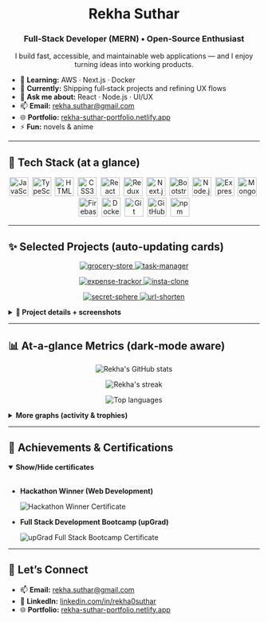 <h1 align="center">Rekha Suthar</h1>
<h3 align="center">Full‑Stack Developer (MERN) • Open‑Source Enthusiast</h3>
<p align="center">
  I build fast, accessible, and maintainable web applications — and I enjoy turning ideas into working products.
</p>

- 🌱 <b>Learning:</b> AWS · Next.js · Docker  
- 🔭 <b>Currently:</b> Shipping full‑stack projects and refining UX flows  
- 💬 <b>Ask me about:</b> React · Node.js · UI/UX  
- 📫 <b>Email:</b> <a href="mailto:rekha.suthar@gmail.com">rekha.suthar@gmail.com</a>  
- 🌐 <b>Portfolio:</b> <a href="https://rekha-suthar-portfolio.netlify.app">rekha-suthar-portfolio.netlify.app</a>  
- ⚡ <b>Fun:</b> novels & anime

---

## 🔧 Tech Stack (at a glance)

<p align="center">
  <!-- Languages -->
  <img src="https://cdn.jsdelivr.net/gh/devicons/devicon/icons/javascript/javascript-original.svg" height="38" alt="JavaScript" title="JavaScript"/>&nbsp;
  <img src="https://cdn.jsdelivr.net/gh/devicons/devicon/icons/typescript/typescript-original.svg" height="38" alt="TypeScript" title="TypeScript"/>&nbsp;
  <!-- Front-end -->
  <img src="https://cdn.jsdelivr.net/gh/devicons/devicon/icons/html5/html5-original.svg" height="38" alt="HTML5" title="HTML5"/>&nbsp;
  <img src="https://cdn.jsdelivr.net/gh/devicons/devicon/icons/css3/css3-original.svg" height="38" alt="CSS3" title="CSS3"/>&nbsp;
  <img src="https://cdn.jsdelivr.net/gh/devicons/devicon/icons/react/react-original.svg" height="38" alt="React" title="React"/>&nbsp;
  <img src="https://cdn.jsdelivr.net/gh/devicons/devicon/icons/redux/redux-original.svg" height="38" alt="Redux" title="Redux"/>&nbsp;
  <img src="https://cdn.jsdelivr.net/gh/devicons/devicon/icons/nextjs/nextjs-original.svg" height="38" alt="Next.js" title="Next.js"/>&nbsp;
  <img src="https://cdn.jsdelivr.net/gh/devicons/devicon/icons/bootstrap/bootstrap-original.svg" height="38" alt="Bootstrap" title="Bootstrap"/>&nbsp;
  <!-- Back-end -->
  <img src="https://cdn.jsdelivr.net/gh/devicons/devicon/icons/nodejs/nodejs-original.svg" height="38" alt="Node.js" title="Node.js"/>&nbsp;
  <img src="https://cdn.jsdelivr.net/gh/devicons/devicon/icons/express/express-original.svg" height="38" alt="Express" title="Express"/>&nbsp;
  <img src="https://cdn.jsdelivr.net/gh/devicons/devicon/icons/mongodb/mongodb-original.svg" height="38" alt="MongoDB" title="MongoDB"/>&nbsp;
  <img src="https://cdn.jsdelivr.net/gh/devicons/devicon/icons/firebase/firebase-plain.svg" height="38" alt="Firebase" title="Firebase"/>&nbsp;
  <!-- DevOps & Tools -->
  <img src="https://cdn.jsdelivr.net/gh/devicons/devicon/icons/docker/docker-original.svg" height="38" alt="Docker" title="Docker"/>&nbsp;
  <img src="https://cdn.jsdelivr.net/gh/devicons/devicon/icons/git/git-original.svg" height="38" alt="Git" title="Git"/>&nbsp;
  <img src="https://cdn.jsdelivr.net/gh/devicons/devicon/icons/github/github-original.svg" height="38" alt="GitHub" title="GitHub"/>&nbsp;
  <img src="https://cdn.jsdelivr.net/gh/devicons/devicon/icons/npm/npm-original-wordmark.svg" height="38" alt="npm" title="npm"/>
</p>

---

## ✨ Selected Projects (auto-updating cards)

<p align="center">
  <!-- Row 1 -->
  <a href="https://github.com/rekha0suthar/grocery-store">
    <img src="https://github-readme-stats.vercel.app/api/pin/?username=rekha0suthar&repo=grocery-store&show_owner=true&hide_border=true&bg_color=00000000" alt="grocery-store" />
  </a>
  <a href="https://github.com/rekha0suthar/task-manager">
    <img src="https://github-readme-stats.vercel.app/api/pin/?username=rekha0suthar&repo=task-manager&show_owner=true&hide_border=true&bg_color=00000000" alt="task-manager" />
  </a>
</p>

<p align="center">
  <!-- Row 2 -->
  <a href="https://github.com/rekha0suthar/expense-trackor">
    <img src="https://github-readme-stats.vercel.app/api/pin/?username=rekha0suthar&repo=expense-trackor&show_owner=true&hide_border=true&bg_color=00000000" alt="expense-trackor" />
  </a>
  <a href="https://github.com/rekha0suthar/insta-clone">
    <img src="https://github-readme-stats.vercel.app/api/pin/?username=rekha0suthar&repo=insta-clone&show_owner=true&hide_border=true&bg_color=00000000" alt="insta-clone" />
  </a>
</p>

<p align="center">
  <!-- Row 3 -->
  <a href="https://github.com/rekha0suthar/secret-sphere">
    <img src="https://github-readme-stats.vercel.app/api/pin/?username=rekha0suthar&repo=secret-sphere&show_owner=true&hide_border=true&bg_color=00000000" alt="secret-sphere" />
  </a>
  <a href="https://github.com/rekha0suthar/url-shorten">
    <img src="https://github-readme-stats.vercel.app/api/pin/?username=rekha0suthar&repo=url-shorten&show_owner=true&hide_border=true&bg_color=00000000" alt="url-shorten" />
  </a>
</p>

<!-- Collapsible deep-dives with previews & live demos -->
<details>
  <summary><b>🔎 Project details + screenshots</b></summary>

  <br/>

  ### 🛒 E‑commerce – Grocery Shopping (MERN · Roles: Customer/Admin/Store Manager)
  Robust, role‑based e‑commerce with auth, product/catalog mgmt, cart/checkout, and admin dashboards.  
  **Tech:** React, Node.js, Express, Firebase, TailwindCSS, Redux  
  **Links:** <a href="https://github.com/rekha0suthar/grocery-store">Repo</a> · <a href="https://grocery-store-ruddy-eight.vercel.app/">Live</a>  
  <img src="https://github.com/user-attachments/assets/a2daa61b-f383-4a19-9422-6c626cb66a82" alt="Grocery Store screenshot" />

  ---

  ### ✅ Taskify – Task Manager
  Auth + CRUD tasks, due dates, completion state.  
  **Tech:** React, Node.js, Express, MongoDB  
  **Links:** <a href="https://github.com/rekha0suthar/task-manager">Repo</a> · <a href="https://taskify-two-umber.vercel.app/">Live</a>  
  <img src="https://github.com/user-attachments/assets/287a856e-ea5b-4b89-bc01-c297865e93d3" alt="Taskify screenshot" />

  ---

  ### 💸 Expense Tracker – Budget Management
  Track expenses by category/date, set monthly budgets, view spend vs. remaining.  
  **Tech:** React, Node.js, Express, MongoDB  
  **Links:** <a href="https://github.com/rekha0suthar/expense-trackor">Repo</a> · <a href="https://expense-tracker-app-pearl-ten.vercel.app/">Live</a>  
  <img src="https://github.com/user-attachments/assets/29d9daad-3f0b-4710-98de-095a776f5821" alt="Expense Tracker screenshot" />

  ---

  ### 📷 Insta Clone – Social Media App
  Post photos, follow users, like/comment, personalized feed.  
  **Tech:** React, Node.js, Express, MongoDB  
  **Links:** <a href="https://github.com/rekha0suthar/insta-clone">Repo</a> · <a href="https://insta-clone-eight-jade.vercel.app/">Live</a>  
  <img src="https://github.com/user-attachments/assets/1d120538-38ed-4d03-b66b-182cd04e1af8" alt="Insta Clone screenshot" />

  ---

  ### 🕵️ Secret Sphere – Anonymous Sharing
  Post secrets anonymously; identities are never revealed.  
  **Tech:** Node.js, Express, MongoDB, EJS  
  **Links:** <a href="https://github.com/rekha0suthar/secret-sphere">Repo</a> · <a href="https://secret-sphere.vercel.app/">Live</a>  
  <img src="https://github.com/user-attachments/assets/86becf53-0825-4d1c-a4eb-0c3ace61a887" alt="Secret Sphere screenshot" />
</details>

---

## 📊 At‑a‑glance Metrics (dark‑mode aware)

<p align="center">
  <picture>
    <source media="(prefers-color-scheme: dark)" srcset="https://github-readme-stats.vercel.app/api?username=rekha0suthar&show_icons=true&include_all_commits=true&rank_icon=github&hide_border=true&theme=tokyonight&bg_color=00000000" />
    <img alt="Rekha's GitHub stats" src="https://github-readme-stats.vercel.app/api?username=rekha0suthar&show_icons=true&include_all_commits=true&rank_icon=github&hide_border=true&bg_color=00000000" />
  </picture>
</p>

<p align="center">
  <picture>
    <source media="(prefers-color-scheme: dark)" srcset="https://streak-stats.demolab.com?user=rekha0suthar&hide_border=true&theme=tokyonight&background=00000000" />
    <img alt="Rekha's streak" src="https://streak-stats.demolab.com?user=rekha0suthar&hide_border=true&background=FFFFFF00" />
  </picture>
</p>

<p align="center">
  <picture>
    <source media="(prefers-color-scheme: dark)" srcset="https://github-readme-stats.vercel.app/api/top-langs/?username=rekha0suthar&layout=compact&langs_count=8&hide_border=true&theme=tokyonight&bg_color=00000000&card_width=360" />
    <img alt="Top languages" src="https://github-readme-stats.vercel.app/api/top-langs/?username=rekha0suthar&layout=compact&langs_count=8&hide_border=true&bg_color=00000000&card_width=360" />
  </picture>
</p>

<details>
  <summary><b>More graphs (activity & trophies)</b></summary>
  <br/>
  <p align="center">
    <img alt="Activity graph" src="https://github-readme-activity-graph.vercel.app/graph?username=rekha0suthar&custom_title=Rekha%20Suthar's%20Activity%20Graph&hide_border=true&bg_color=00000000&color=888&line=2f81f7&point=2f81f7&area=true&area_color=2f81f7" />
  </p>
  <p align="center">
    <img alt="Trophies" src="https://github-profile-trophy.vercel.app/?username=rekha0suthar&theme=flat&no-frame=true&column=6" />
  </p>
</details>

---

## 🏅 Achievements & Certifications
<details open>
  <summary><b>Show/Hide certificates</b></summary>
  <br/>

- **Hackathon Winner (Web Development)**
  
  <img alt="Hackathon Winner Certificate" src="https://github.com/user-attachments/assets/a02db644-a79d-4886-8ae1-2787dffd7323" />

- **Full Stack Development Bootcamp (upGrad)**
  
  <img alt="upGrad Full Stack Bootcamp Certificate" src="https://github.com/user-attachments/assets/dffe76d5-8cb2-454e-8c91-d5e89ab2772f" />
</details>

---

## 🤝 Let’s Connect
- 📫 **Email:** <a href="mailto:rekha.suthar@gmail.com">rekha.suthar@gmail.com</a>  
- 🔗 **LinkedIn:** <a href="https://www.linkedin.com/in/rekha0suthar/">linkedin.com/in/rekha0suthar</a>  
- 🌐 **Portfolio:** <a href="https://rekha-suthar-portfolio.netlify.app">rekha-suthar-portfolio.netlify.app</a>
